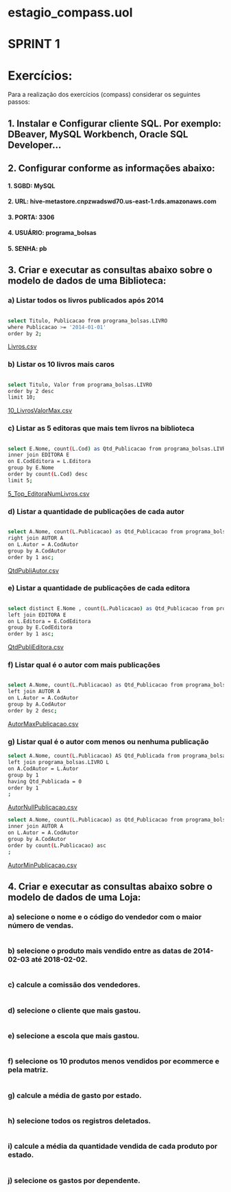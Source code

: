 # estagio_compass.uol

# SPRINT 1
# Exercícios:
Para a realização dos exercícios (compass) considerar os seguintes passos:

## 1. Instalar e Configurar cliente SQL. Por exemplo: DBeaver, MySQL Workbench, Oracle SQL Developer…

## 2. Configurar conforme as informações abaixo:

#### 1. SGBD: MySQL
#### 2. URL: hive-metastore.cnpzwadswd70.us-east-1.rds.amazonaws.com
#### 3. PORTA: 3306
#### 4. USUÁRIO: programa_bolsas
#### 5. SENHA: pb

## 3. Criar e executar as consultas abaixo sobre o modelo de dados de uma Biblioteca:

### a) Listar todos os livros publicados após 2014

```sh

select Titulo, Publicacao from programa_bolsas.LIVRO
where Publicacao >= '2014-01-01'
order by 2;

```
[Livros.csv](https://github.com/AriHenrique/estagio_compass.uol/files/9262155/Livros.csv)

### b) Listar os 10 livros mais caros

```sh

select Titulo, Valor from programa_bolsas.LIVRO
order by 2 desc
limit 10;

```
[10_LivrosValorMax.csv](https://github.com/AriHenrique/estagio_compass.uol/files/9262480/LivrosValorMax.csv)

### c) Listar as 5 editoras que mais tem livros na biblioteca

```sh

select E.Nome, count(L.Cod) as Qtd_Publicacao from programa_bolsas.LIVRO L
inner join EDITORA E
on E.CodEditora = L.Editora
group by E.Nome 
order by count(L.Cod) desc
limit 5;

```
[5_Top_EditoraNumLivros.csv](https://github.com/AriHenrique/estagio_compass.uol/files/9271092/5_Top_EditoraNumLivros.csv)

### d) Listar a quantidade de publicações de cada autor

```sh

select A.Nome, count(L.Publicacao) as Qtd_Publicacao from programa_bolsas.LIVRO L
right join AUTOR A
on L.Autor = A.CodAutor
group by A.CodAutor 
order by 1 asc;

```
[QtdPubliAutor.csv](https://github.com/AriHenrique/estagio_compass.uol/files/9271446/QtdPubliAutor.csv)

### e) Listar a quantidade de publicações de cada editora

```sh

select distinct E.Nome , count(L.Publicacao) as Qtd_Publicacao from programa_bolsas.LIVRO L
left join EDITORA E
on L.Editora = E.CodEditora
group by E.CodEditora
order by 1 asc;

```
[QtdPubliEditora.csv](https://github.com/AriHenrique/estagio_compass.uol/files/9271475/QtdPubliEditora.csv)

### f) Listar qual é o autor com mais publicações

```sh

select A.Nome, count(L.Publicacao) as Qtd_Publicacao from programa_bolsas.LIVRO L
left join AUTOR A
on L.Autor = A.CodAutor
group by A.CodAutor
order by 2 desc;
```

[AutorMaxPublicacao.csv](https://github.com/AriHenrique/estagio_compass.uol/files/9271559/AutorMaxPublicacao.csv)

### g) Listar qual é o autor com menos ou nenhuma publicação

```sh
select A.Nome, count(L.Publicacao) AS Qtd_Publicada from programa_bolsas.AUTOR A
left join programa_bolsas.LIVRO L
on A.CodAutor = L.Autor 
group by 1 
having Qtd_Publicada = 0
order by 1 
;
```
[AutorNullPublicacao.csv](https://github.com/AriHenrique/estagio_compass.uol/files/9271573/AutorNullPublicacao.csv)

```sh
select A.Nome, count(L.Publicacao) as Qtd_Publicacao from programa_bolsas.LIVRO L
inner join AUTOR A
on L.Autor = A.CodAutor
group by A.CodAutor
order by count(L.Publicacao) asc
;
```
[AutorMinPublicacao.csv](https://github.com/AriHenrique/estagio_compass.uol/files/9271591/AutorMinPublicacao.csv)

## 4. Criar e executar as consultas abaixo sobre o modelo de dados de uma Loja:

### a) selecione o nome e o código do vendedor com o maior número de vendas.
```sh

```
### b) selecione o produto mais vendido entre as datas de 2014-02-03 até 2018-02-02.
```sh

```
### c) calcule a comissão dos vendedores.
```sh

```
### d) selecione o cliente que mais gastou.
```sh

```
### e) selecione a escola que mais gastou.
```sh

```
### f) selecione os 10 produtos menos vendidos por ecommerce e pela matriz.
```sh

```
### g) calcule a média de gasto por estado.
```sh

```
### h) selecione todos os registros deletados.
```sh

```
### i) calcule a média da quantidade vendida de cada produto por estado.
```sh

```
### j) selecione os gastos por dependente.
```sh

```